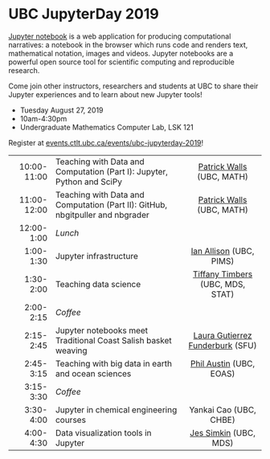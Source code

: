 # UBC JupyterDay 2019

[Jupyter notebook](http://jupyter.org/) is a web application for producing computational narratives: a notebook in the browser which runs code and renders text, mathematical notation, images and videos. Jupyter notebooks are a powerful open source tool for scientific computing and reproducible research.

Come join other instructors, researchers and students at UBC to share their Jupyter experiences and to learn about new Jupyter tools!

* Tuesday August 27, 2019
* 10am-4:30pm
* Undergraduate Mathematics Computer Lab, LSK 121

Register at [events.ctlt.ubc.ca/events/ubc-jupyterday-2019](https://events.ctlt.ubc.ca/events/ubc-jupyterday-2019/)!

| | | |
|---:|:---|:---:|
| 10:00-11:00 | Teaching with Data and Computation (Part I): Jupyter, Python and SciPy | [Patrick Walls](https://github.com/patrickwalls) (UBC, MATH) |
| 11:00-12:00 | Teaching with Data and Computation (Part II): GitHub, nbgitpuller and nbgrader | [Patrick Walls](https://github.com/patrickwalls) (UBC, MATH) |
| 12:00-1:00 | *Lunch* | |
| 1:00-1:30 | Jupyter infrastructure | [Ian Allison](https://github.com/ianabc) (UBC, PIMS) |
| 1:30-2:00 | Teaching data science | [Tiffany Timbers](https://github.com/ttimbers) (UBC, MDS, STAT) |
| 2:00-2:15 | *Coffee* | |
| 2:15-2:45 | Jupyter notebooks meet Traditional Coast Salish basket weaving | [Laura Gutierrez Funderburk](https://github.com/lfunderburk) (SFU) |
| 2:45-3:15 | Teaching with big data in earth and ocean sciences | [Phil Austin](https://github.com/phaustin) (UBC, EOAS) |
| 3:15-3:30 | *Coffee* | |
| 3:30-4:00 | Jupyter in chemical engineering courses | Yankai Cao (UBC, CHBE) |
| 4:00-4:30 | Data visualization tools in Jupyter | [Jes Simkin](https://github.com/jessimk) (UBC, MDS) |
